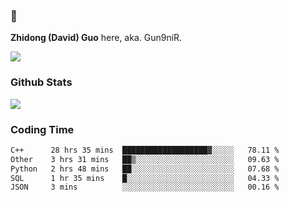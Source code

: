 ### 👋 

**Zhidong (David) Guo** here, aka. Gun9niR.

![](https://komarev.com/ghpvc/?username=Gun9niR&label=Total+Views)

### Github Stats

<img src="https://github-readme-stats.vercel.app/api?username=Gun9niR&count_private=true&show_icons=true&theme=vue-dark&hide_title=true">

### Coding Time

<!--START_SECTION:waka-->

```txt
C++      28 hrs 35 mins  ███████████████████▓░░░░░   78.11 %
Other    3 hrs 31 mins   ██▒░░░░░░░░░░░░░░░░░░░░░░   09.63 %
Python   2 hrs 48 mins   ██░░░░░░░░░░░░░░░░░░░░░░░   07.68 %
SQL      1 hr 35 mins    █░░░░░░░░░░░░░░░░░░░░░░░░   04.33 %
JSON     3 mins          ░░░░░░░░░░░░░░░░░░░░░░░░░   00.16 %
```

<!--END_SECTION:waka-->
